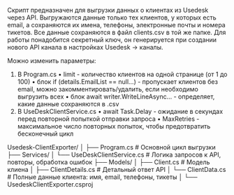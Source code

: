 ﻿Скрипт предназначен для выгрузки данных о клиентах из Usedesk через API. 
Выгружаются данные только тех клиентов, у которых есть email, а сохраняются их имена, телефоны, электронные почты и номера тикетов. Все данные сохраняются в файл clients.csv в той же папке.
Для работы понадобится секретный ключ, он генерируется при создании нового API канала в настройках Usedesk → каналы. 

Можно изменить параметры:
1. В Program.cs
	• limit - количество клиентов на одной странице (от 1 до 100)
	• блок if (details.EmailList == null...) - пропускает клиентов без email, можно закомментировать/удалить, если необходимо выгрузить всех
	• блок await writer.WriteLineAsync... - определяет, какие данные сохраняются в .csv
2. В UseDeskClientService.cs
	• await Task.Delay - ожидание в секундах перед повторной попыткой отправки запроса
	• MaxRetries - максимальное число повторных попыток, чтобы предотвратить бесконечный цикл

Usedesk-ClientExporter/
│
├── Program.cs                  # Основной цикл выгрузки
├── Services/
│   └── UseDeskClientService.cs # Логика запросов к API, повторы, обработка ошибок
├── Models/
│   ├── Client.cs               # Модель клиена
│   ├── ClientDetails.cs        # Детальный ответ API
│   └── ClientData.cs           # Полные данные клиента: имя, email, телефоны, тикеты
│
└── UsedeskClientExporter.csproj
